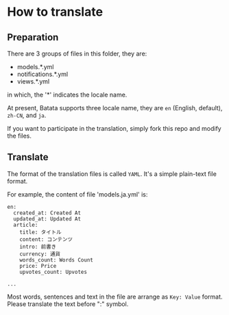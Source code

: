 # How to translate

## Preparation

There are 3 groups of files in this folder, they are:

- models.\*.yml
- notifications.\*.yml
- views.\*.yml

in which, the '\*' indicates the locale name.

At present, Batata supports three locale name, they are `en` (English, default), `zh-CN`, and `ja`.

If you want to participate in the translation, simply fork this repo and modify the files.

## Translate

The format of the translation files is called `YAML`. It's a simple plain-text file format.

For example, the content of file 'models.ja.yml' is:

```
en:
  created_at: Created At
  updated_at: Updated At
  article:
    title: タイトル
    content: コンテンツ
    intro: 前書き
    currency: 通貨
    words_count: Words Count
    price: Price
    upvotes_count: Upvotes

...

```

Most words, sentences and text in the file are arrange as `Key: Value` format. Please translate the text before ":" symbol.

